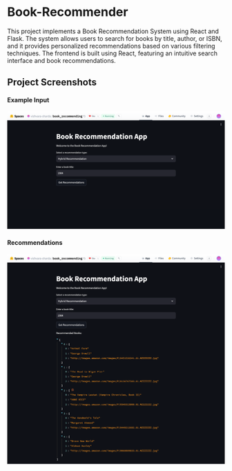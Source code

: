 # Book-Recommender

 This project implements a Book Recommendation System using React and Flask. The system allows users to search for books by title, author, or ISBN, and it provides personalized recommendations based on various filtering techniques. The frontend is built using React, featuring an intuitive search interface and book recommendations. 

## Project Screenshots

#### Example Input
![Before Running](https://github.com/vishvara-sharda/Book-Recommender/blob/main/Images/Image1.png?raw=true)

#### Recommendations
![After Running](https://github.com/vishvara-sharda/Book-Recommender/blob/main/Images/Image2.png?raw=true)
